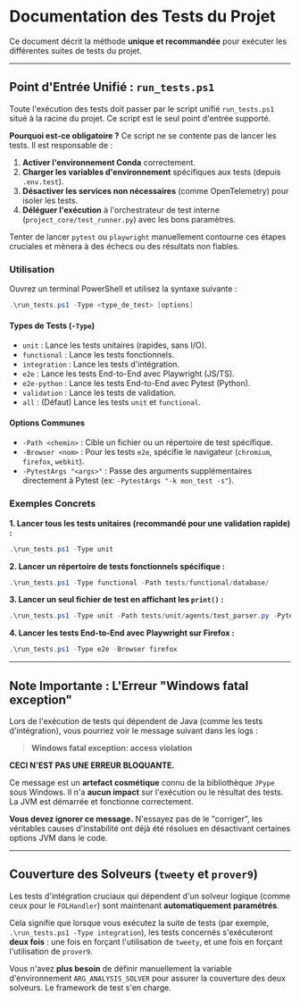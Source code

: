 # Documentation des Tests du Projet

Ce document décrit la méthode **unique et recommandée** pour exécuter les différentes suites de tests du projet.

---

## Point d'Entrée Unifié : `run_tests.ps1`

Toute l'exécution des tests doit passer par le script unifié `run_tests.ps1` situé à la racine du projet. Ce script est le seul point d'entrée supporté.

**Pourquoi est-ce obligatoire ?**
Ce script ne se contente pas de lancer les tests. Il est responsable de :
1.  **Activer l'environnement Conda** correctement.
2.  **Charger les variables d'environnement** spécifiques aux tests (depuis `.env.test`).
3.  **Désactiver les services non nécessaires** (comme OpenTelemetry) pour isoler les tests.
4.  **Déléguer l'exécution** à l'orchestrateur de test interne (`project_core/test_runner.py`) avec les bons paramètres.

Tenter de lancer `pytest` ou `playwright` manuellement contourne ces étapes cruciales et mènera à des échecs ou des résultats non fiables.

### Utilisation

Ouvrez un terminal PowerShell et utilisez la syntaxe suivante :

```powershell
.\run_tests.ps1 -Type <type_de_test> [options]
```

#### Types de Tests (`-Type`)
- `unit` : Lance les tests unitaires (rapides, sans I/O).
- `functional` : Lance les tests fonctionnels.
- `integration` : Lance les tests d'intégration.
- `e2e` : Lance les tests End-to-End avec Playwright (JS/TS).
- `e2e-python` : Lance les tests End-to-End avec Pytest (Python).
- `validation` : Lance les tests de validation.
- `all` : (Défaut) Lance les tests `unit` et `functional`.

#### Options Communes
- `-Path <chemin>` : Cible un fichier ou un répertoire de test spécifique.
- `-Browser <nom>` : Pour les tests `e2e`, spécifie le navigateur (`chromium`, `firefox`, `webkit`).
- `-PytestArgs "<args>"` : Passe des arguments supplémentaires directement à Pytest (ex: `-PytestArgs "-k mon_test -s"`).

### Exemples Concrets

**1. Lancer tous les tests unitaires (recommandé pour une validation rapide) :**
```powershell
.\run_tests.ps1 -Type unit
```

**2. Lancer un répertoire de tests fonctionnels spécifique :**
```powershell
.\run_tests.ps1 -Type functional -Path tests/functional/database/
```

**3. Lancer un seul fichier de test en affichant les `print()` :**
```powershell
.\run_tests.ps1 -Type unit -Path tests/unit/agents/test_parser.py -PytestArgs "-s"
```

**4. Lancer les tests End-to-End avec Playwright sur Firefox :**
```powershell
.\run_tests.ps1 -Type e2e -Browser firefox
```

---

## Note Importante : L'Erreur "Windows fatal exception"

Lors de l'exécution de tests qui dépendent de Java (comme les tests d'intégration), vous pourriez voir le message suivant dans les logs :

> **Windows fatal exception: access violation**

**CECI N'EST PAS UNE ERREUR BLOQUANTE.**

Ce message est un **artefact cosmétique** connu de la bibliothèque `JPype` sous Windows. Il n'a **aucun impact** sur l'exécution ou le résultat des tests. La JVM est démarrée et fonctionne correctement.

**Vous devez ignorer ce message.** N'essayez pas de le "corriger", les véritables causes d'instabilité ont déjà été résolues en désactivant certaines options JVM dans le code.

---

## Couverture des Solveurs (`tweety` et `prover9`)

Les tests d'intégration cruciaux qui dépendent d'un solveur logique (comme ceux pour le `FOLHandler`) sont maintenant **automatiquement paramétrés**.

Cela signifie que lorsque vous exécutez la suite de tests (par exemple, `.\run_tests.ps1 -Type integration`), les tests concernés s'exécuteront **deux fois** : une fois en forçant l'utilisation de `tweety`, et une fois en forçant l'utilisation de `prover9`.

Vous n'avez **plus besoin** de définir manuellement la variable d'environnement `ARG_ANALYSIS_SOLVER` pour assurer la couverture des deux solveurs. Le framework de test s'en charge.